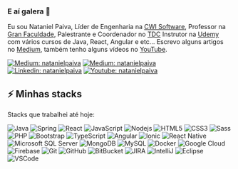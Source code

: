 ### E aí galera 👋

Eu sou Nataniel Paiva, Líder de Engenharia na [CWI Software](https://cwi.com.br/), Professor na <a href="https://pos.grancursosonline.com.br/professor/nataniel-paiva" target="_blank">Gran Faculdade</a>, Palestrante e Coordenador no [TDC](https://thedevconf.com/palestrante/nataniel-paiva) Instrutor na [Udemy](https://www.udemy.com/user/natanielpaiva) com vários cursos de Java, React, Angular e etc...
Escrevo alguns artigos no [Medium](https://nataniel-paiva.medium.com/), também tenho alguns vídeos no [YouTube](https://www.youtube.com/channel/UCjit8ssBmA7pWISOEqFtbAw).

[![Medium: natanielpaiva](https://img.shields.io/badge/-Udemy-red?style=flat-square&logo=Udemy&logoColor=white&linkhttps://www.udemy.com/user/natanielpaiva//)](https://www.udemy.com/user/natanielpaiva/)
[![Medium: natanielpaiva](https://img.shields.io/badge/-Medium-black?style=flat-square&logo=Medium&logoColor=white&link=https://nataniel-paiva.medium.com/)](https://nataniel-paiva.medium.com/)
[![Linkedin: natanielpaiva](https://img.shields.io/badge/-Linkedin-blue?style=flat-square&logo=Linkedin&logoColor=white&link=https://www.linkedin.com/in/natanielpaiva/)](https://www.linkedin.com/in/natanielpaiva/)
[![Youtube: natanielpaiva](https://img.shields.io/badge/-Youtube-red?style=flat-square&logo=Youtube&logoColor=white&link=https://www.youtube.com/channel/UCjit8ssBmA7pWISOEqFtbAw)](https://www.youtube.com/channel/UCjit8ssBmA7pWISOEqFtbAw)

## ⚡ Minhas stacks

Stacks que trabalhei até hoje:

![Java](https://img.shields.io/badge/-Java-007396?style=flat-square&logo=java)
![Spring](https://img.shields.io/badge/-Spring-6DB33F?style=flat-square&logo=spring&logoColor=white)
![React](https://img.shields.io/badge/-React-2496ED?style=flat-square&logo=react&logoColor=white)
![JavaScript](https://img.shields.io/badge/-JavaScript-black?style=flat-square&logo=javascript)
![Nodejs](https://img.shields.io/badge/-Nodejs-339933?style=flat-square&logo=Node.js&logoColor=white)
![HTML5](https://img.shields.io/badge/-HTML5-E34F26?style=flat-square&logo=html5&logoColor=white)
![CSS3](https://img.shields.io/badge/-CSS3-1572B6?style=flat-square&logo=css3)
![Sass](https://img.shields.io/badge/-Sass-CC6699?style=flat-square&logo=sass&logoColor=white)
![PHP](https://img.shields.io/badge/-PHP-563D7C?style=flat-square&logo=PHP)
![Bootstrap](https://img.shields.io/badge/-Bootstrap-563D7C?style=flat-square&logo=bootstrap)
![TypeScript](https://img.shields.io/badge/-TypeScript-007ACC?style=flat-square&logo=typescript)
![Angular](https://img.shields.io/badge/-Angular-DD0031?style=flat-square&logo=angular)
![Ionic](https://img.shields.io/badge/-Ionic-3880FF?style=flat-square&logo=ionic&logoColor=white)
![React Native](https://img.shields.io/badge/-ReactNative-2496ED?style=flat-square&logo=react&logoColor=white)
![Microsoft SQL Server](https://img.shields.io/badge/-SQL%20Server-CC2927?style=flat-square&logo=microsoft-sql-server&logoColor=white)
![MongoDB](https://img.shields.io/badge/-MongoDB-black?style=flat-square&logo=mongodb)
![MySQL](https://img.shields.io/badge/-MySQL-4479A1?style=flat-square&logo=mysql&logoColor=white)
![Docker](https://img.shields.io/badge/-Docker-2496ED?style=flat-square&logo=docker&logoColor=white)
![Google Cloud](https://img.shields.io/badge/Google%20Cloud-4285F4?style=flat-square&logo=google-cloud&logoColor=white)
![Firebase](https://img.shields.io/badge/Firebase-FFCA28?style=flat-square&logo=firebase&logoColor=white)
![Git](https://img.shields.io/badge/-Git-black?style=flat-square&logo=git)
![GitHub](https://img.shields.io/badge/-GitHub-181717?style=flat-square&logo=github)
![BitBucket](https://img.shields.io/badge/-BitBucket-darkblue?style=flat-square&logo=bitbucket)
![JIRA](https://img.shields.io/badge/-JIRA-0052CC?style=flat-square&logo=jira)
![IntelliJ](https://img.shields.io/badge/-IntelliJ%20IDEA-black?style=flat-square&logo=intellij-idea&logoColor=white)
![Eclipse](https://img.shields.io/badge/-Eclipse-2C2255?style=flat-square&logo=eclipse&logoColor=white)
![VSCode](https://img.shields.io/badge/-VSCode-007ACC?style=flat-square&logo=visual-studio-code&logoColor=white)
